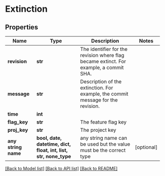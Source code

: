 # Extinction


## Properties
Name | Type | Description | Notes
------------ | ------------- | ------------- | -------------
**revision** | **str** | The identifier for the revision where flag became extinct. For example, a commit SHA. | 
**message** | **str** | Description of the extinction. For example, the commit message for the revision. | 
**time** | **int** |  | 
**flag_key** | **str** | The feature flag key | 
**proj_key** | **str** | The project key | 
**any string name** | **bool, date, datetime, dict, float, int, list, str, none_type** | any string name can be used but the value must be the correct type | [optional]

[[Back to Model list]](../README.md#documentation-for-models) [[Back to API list]](../README.md#documentation-for-api-endpoints) [[Back to README]](../README.md)


